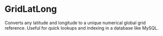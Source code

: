 # GridLatLong
Converts any latitude and longitude to a unique numerical global grid reference. Useful for quick lookups and indexing in a database like MySQL.
